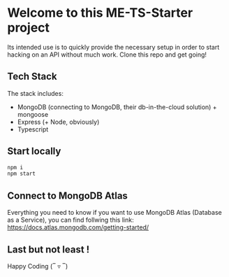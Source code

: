 # Welcome to this ME-TS-Starter project

Its intended use is to quickly provide the necessary setup in order to start hacking on an API without much work. Clone this repo and get going!

## Tech Stack

The stack includes:

- MongoDB (connecting to MongoDB, their db-in-the-cloud solution) + mongoose
- Express (+ Node, obviously)
- Typescript

## Start locally

```sh
npm i
npm start
```

## Connect to MongoDB Atlas

Everything you need to know if you want to use MongoDB Atlas (Database as a Service), you can find follwing this link:
https://docs.atlas.mongodb.com/getting-started/


## Last but not least !

Happy Coding (‾ ▿ ‾)

